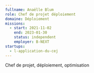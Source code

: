 ```yaml
---
fullname: Anaëlle Blum
role: Chef de projet déploiement 
domaine: Déploiement
missions:
  - start: 2021-11-02
    end: 2023-01-30
    status: independent
    employer: B-NEXT
startups:
  - l-application-du-cej
---
```


Chef de projet, déploiement, optimisation
